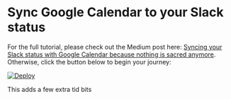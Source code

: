 # Sync Google Calendar to your Slack status

For the full tutorial, please check out the Medium post here: [Syncing your Slack status with Google Calendar because nothing is sacred anymore](https://medium.com/@bjork24/syncing-your-slack-status-with-google-calendar-because-nothing-is-sacred-anymore-3032bd171770). Otherwise, click the button below to begin your journey:

[![Deploy](https://www.herokucdn.com/deploy/button.svg)](https://heroku.com/deploy)

This adds a few extra tid bits
